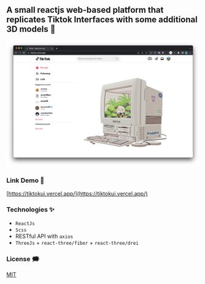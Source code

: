 ## A small reactjs web-based platform that replicates Tiktok Interfaces with some additional 3D models 🌱

![tiktokui](./github-images/tiktok.png)


### Link Demo 📌

[https://tiktokui.vercel.app/](https://tiktokui.vercel.app/)

### Technologies ✨

-   `ReactJs`
-   `Scss`
-   RESTful API with `axios`
-   `ThreeJs` + `react-three/fiber` + `react-three/drei`

### License :right_anger_bubble:

[MIT](https://choosealicense.com/licenses/mit/)
